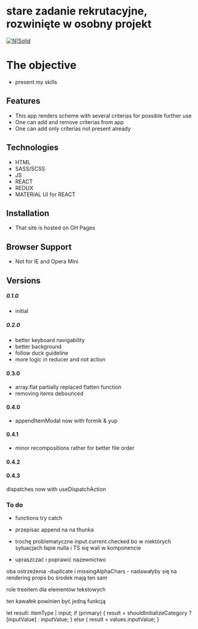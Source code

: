 # stare zadanie rekrutacyjne, rozwinięte w osobny projekt

[![N|Solid](https://cldup.com/dTxpPi9lDf.thumb.png)](https://nodesource.com/products/nsolid)

# The objective

-   present my skills

## Features

-   This app renders scheme with several criterias for possible further use
-   One can add and remove criterias from app
-   One can add only criterias not present already

## Technologies

-   HTML
-   SASS/SCSS
-   JS
-   REACT
-   REDUX
-   MATERIAL UI for REACT

## Installation

-   That site is hosted on GH Pages

## Browser Support

-   Not for IE and Opera Mini

## Versions

##### 0.1.0

-   initial

##### 0.2.0

-   better keyboard navigability
-   better background
-   follow duck guideline
-   more logic in reducer and not action

#### 0.3.0

-   array.flat partially replaced flatten function
-   removing items debounced

#### 0.4.0

-   appendItemModal now with formik & yup

#### 0.4.1

-   minor recompositions rather for better file order

#### 0.4.2

#### 0.4.3

dispatches now with useDispatchAction

### To do

-   functions try catch
-   przepisac append na na thunka
-   trochę problematyczne input.current.checked bo w niektórych sytuacjach łapie nulla i TS się wali w
    komponencie

-   upraszczać i poprawić nazewnictwo

oba ostrzeżenia -duplicate i missingAlphaChars - nadawałyby się na rendering props bo środek mają ten sam

role treeitem dla elementów tekstowych

ten kawałek powinien być jedną funkcją

let result: itemType | input; if (primary) { result = shouldInitializeCategory ? [inputValue] : inputValue; }
else { result = values.inputValue; }
